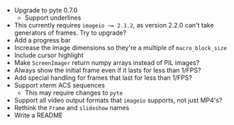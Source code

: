 - Upgrade to pyte 0.7.0
    - Support underlines
- This currently requires `imageio ~= 2.1.2`, as version 2.2.0 can't take
  generators of frames.  Try to upgrade?
- Add a progress bar
- Increase the image dimensions so they're a multiple of `macro_block_size`
- Include cursor highlight
- Make `ScreenImager` return numpy arrays instead of PIL images?
- Always show the initial frame even if it lasts for less than 1/FPS?
- Add special handling for frames that last for less than 1/FPS?
- Support xterm ACS sequences
    - This may require changes to `pyte`
- Support all video output formats that `imageio` supports, not just MP4's?
- Rethink the `Frame` and `slideshow` names
- Write a README
